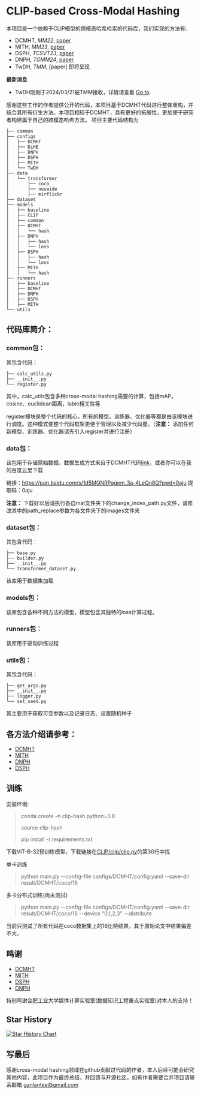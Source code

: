 # CLIP-based Cross-Modal Hashing

本项目是一个依赖于CLIP模型的跨模态哈希检索的代码库，我们实现的方法有:
- DCMHT, _MM22_, [paper](https://dl.acm.org/doi/abs/10.1145/3503161.3548187)
- MITH, _MM23_, [paper](https://dl.acm.org/doi/10.1145/3581783.3612411)
- DSPH, _TCSVT23_, [paper](https://ieeexplore.ieee.org/document/10149001)
- DNPH, _TOMM24_, [paper](https://dl.acm.org/doi/10.1145/3643639)
- TwDH, _TMM_, [paper] 即将呈现

**最新消息** 
- TwDH刚刚于2024/03/21被TMM接收，详情请查看 [Go to](./runners/TwDH/README.md).

感谢这些工作的作者提供公开的代码，本项目基于DCMHT代码进行整体重构，并结合其所有衍生方法。本项目相较于DCMHT，具有更好的拓展性，更加便于研究者构建属于自己的跨模态哈希方法。
项目主要代码结构为
```
├── common
├── configs
│   ├── DCMHT
│   ├── DiHE
│   ├── DNPH
│   ├── DSPH
│   ├── MITH
│   └── TwDH
├── data
│   └── transformer
│       ├── coco
│       ├── nuswide
│       ├── mirflickr
├── dataset
├── models
│   ├── baseline
│   ├── CLIP
│   ├── common
│   ├── DCMHT
│   │   └── hash
│   ├── DNPH
│   │   ├── hash
│   │   └── loss
│   ├── DSPH
│   │   ├── hash
│   │   └── loss
│   ├── MITH
│   │   └── hash
├── runners
│   ├── baseline
│   ├── DCMHT
│   ├── DNPH
│   ├── DSPH
│   ├── MITH
└── utils
```

## 代码库简介：
### common包：
其包含代码：
```
├── calc_utils.py
├── __init__.py
└── register.py
```
其中，calc_utils包含多种cross-modal hashing需要的计算，包括mAP，cosine、euclidean距离，lable相关性等

register模块是整个代码的核心，所有的模型、训练器、优化器等都是由该模块进行调度。这种模式使整个代码框架更便于管理以及减少代码量。（**注意：** 添加任何新模型、训练器、优化器请先引入register并进行注册）
### data包：
该包用于存储原始数据，数据生成方式来自于DCMHT代码[link](https://github.com/kalenforn/DCHMT/tree/main)，或者你可以在我的百度云里下载

链接：https://pan.baidu.com/s/1d5MQNRPagem_3a-4LeQn8Q?pwd=0aju 
提取码：0aju

**注意：** 下载好以后请执行各自mat文件夹下的change_index_path.py文件，请修改其中的path_replace参数为各文件夹下的images文件夹

### dataset包：
其包含代码：
```
├── base.py
├── builder.py
├── __init__.py
└── transformer_dataset.py
```
该库用于数据集加载

### models包：
该库包含各种不同方法的模型，模型包含其独特的loss计算过程。

### runners包：
该库用于驱动训练过程

### utils包：
其包含代码：
```
├── get_args.py
├── __init__.py
├── logger.py
└── set_seed.py
```
其主要用于获取可变参数以及记录日志、设置随机种子

## 各方法介绍请参考：

- [DCMHT](./runners/DCMHT/README.md)
- [MITH](./runners/MITH/README.md)
- [DNPH](./runners/DNPH/README.md)
- [DSPH](./runners/DSPH/README.md)

## 训练

安装环境:
> conda create -n clip-hash python=3.8
>
> source clip-hash
>
> pip install -r requirements.txt

下载ViT-B-32预训练模型，下载链接在[CLIP/clip/clip.py](https://github.com/openai/CLIP/blob/main/clip/clip.py)的第30行中找

单卡训练
> python main.py --config-file configs/DCMHT/config.yaml --save-dir result/DCMHT/coco/16

多卡分布式训练(尚未测试)
> python main.py --config-file configs/DCMHT/config.yaml --save-dir result/DCMHT/coco/16 --device "0,1,2,3" --distribute

当前只测试了所有代码在coco数据集上的16比特结果，其于原始论文中结果偏差不大。

## 鸣谢

- [DCMHT](https://github.com/kalenforn/DCHMT/tree/main)
- [MITH](https://github.com/DarrenZZhang/MITH)
- [DSPH](https://github.com/QinLab-WFU/DSPH)
- [DNPH](https://github.com/QinLab-WFU/OUR-DNPH)

特别鸣谢合肥工业大学媒体计算实验室(数据知识工程重点实验室)对本人的支持！

## Star History

[![Star History Chart](https://api.star-history.com/svg?repos=kalenforn/clip-based-cross-modal-hash&type=Date)](https://star-history.com/#kalenforn/clip-based-cross-modal-hash&Date)

## 写最后
感谢cross-modal hashing领域在github贡献过代码的作者，本人后续可能会研究其他内容，此项目作为最终总结，并回馈与开源社区。如有作者需要合并项目请联系邮箱 ganlantee@gmail.com